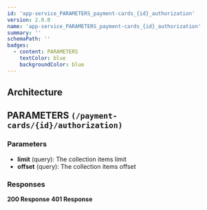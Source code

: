 ```yaml
---
id: 'app-service_PARAMETERS_payment-cards_{id}_authorization'
version: 2.0.0
name: 'app-service_PARAMETERS_payment-cards_{id}_authorization'
summary: ''
schemaPath: ''
badges:
  - content: PARAMETERS
    textColor: blue
    backgroundColor: blue
---
```

## Architecture
<NodeGraph />



## PARAMETERS `(/payment-cards/{id}/authorization)`

### Parameters
- **limit** (query): The collection items limit
- **offset** (query): The collection items offset




### Responses
**200 Response**
<SchemaViewer file="response-200.json" maxHeight="500" id="response-200" />
      **401 Response**
<SchemaViewer file="response-401.json" maxHeight="500" id="response-401" />
